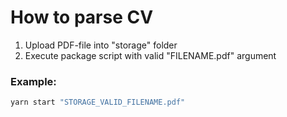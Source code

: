 # How to parse CV
1. Upload PDF-file into "storage" folder
2. Execute package script with valid "FILENAME.pdf" argument

### Example:
```bash
yarn start "STORAGE_VALID_FILENAME.pdf"
```
